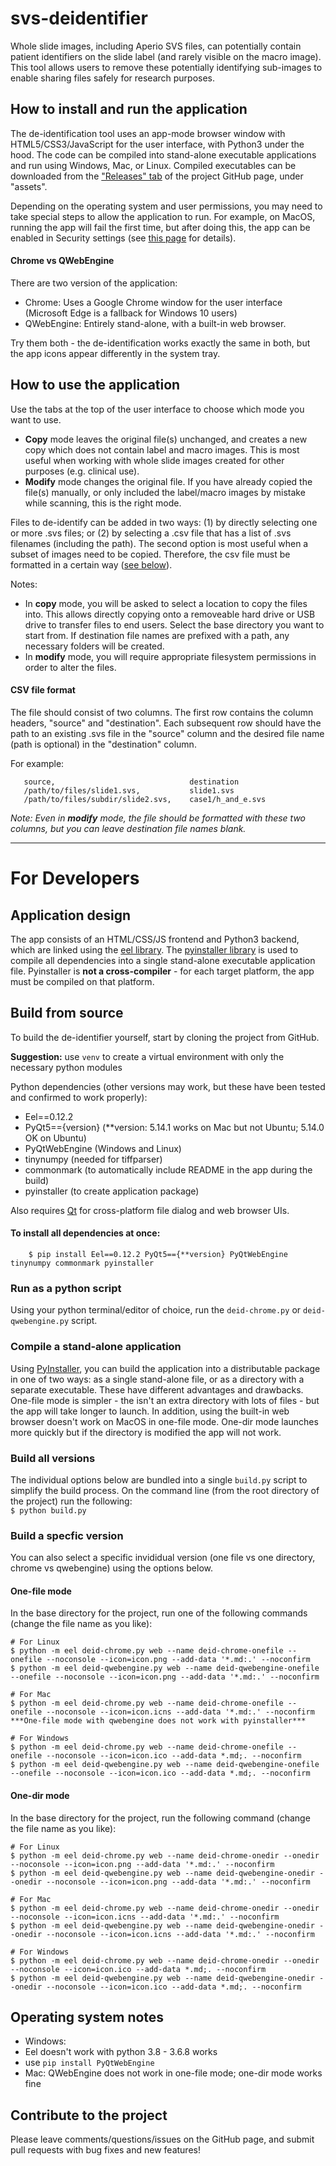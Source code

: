 # svs-deidentifier

Whole slide images, including Aperio SVS files, can potentially contain patient identifiers on the slide label (and rarely visible on the macro image). This tool allows users to remove these potentially identifying sub-images to enable sharing files safely for research purposes.

## How to install and run the application

The de-identification tool uses an app-mode browser window with HTML5/CSS3/JavaScript for the user interface, with Python3 under the hood. The code can be compiled into stand-alone executable applications and run using Windows, Mac, or Linux. Compiled executables can be downloaded from the ["Releases" tab](https://github.com/pearcetm/svs-deidentifier/releases) of the project GitHub page, under "assets".

Depending on the operating system and user permissions, you may need to take special steps to allow the application to run. For example, on MacOS, running the app will fail the first time, but after doing this, the app can be enabled in Security settings (see [this page](https://support.apple.com/en-us/HT202491) for details).

#### Chrome vs QWebEngine

There are two version of the application:
- Chrome: Uses a Google Chrome window for the user interface (Microsoft Edge is a fallback for Windows 10 users)
- QWebEngine: Entirely stand-alone, with a built-in web browser.

Try them both - the de-identification works exactly the same in both, but the app icons appear differently in the system tray.

## How to use the application

Use the tabs at the top of the user interface to choose which mode you want to use.

- **Copy** mode leaves the original file(s) unchanged, and creates a new copy which does not contain label and macro images. This is most useful when working with whole slide images created for other purposes (e.g. clinical use).
- **Modify** mode changes the original file. If you have already copied the file(s) manually, or only included the label/macro images by mistake while scanning, this is the right mode.

Files to de-identify can be added in two ways: (1) by directly selecting one or more .svs files; or (2) by selecting a .csv file that has a list of .svs filenames (including the path). The second option is most useful when a subset of images need to be copied. Therefore, the csv file must be formatted in a certain way ([see below](#CSV-file-format)).

Notes:
- In **copy** mode, you will be asked to select a location to copy the files into. This allows directly copying onto a removeable hard drive or USB drive to transfer files to end users. Select the base directory you want to start from. If destination file names are prefixed with a path, any necessary folders will be created.
- In **modify** mode, you will require appropriate filesystem permissions in order to alter the files.

#### <a name="CSV-file-format"></a>CSV file format

The file should consist of two columns. The first row contains the column headers, "source" and "destination".
 Each subsequent row should have the path to an existing .svs file in the "source" column and the desired file name (path is optional) in the "destination" column.

 For example:

 ```  
    source,                              destination  
    /path/to/files/slide1.svs,           slide1.svs  
    /path/to/files/subdir/slide2.svs,    case1/h_and_e.svs  
 ``` 
 *Note:  Even in **modify** mode, the file should be formatted with these two columns, but you can leave destination file names blank.*

---

# For Developers

## Application design
The app consists of an HTML/CSS/JS frontend and Python3 backend, which are linked using the [eel library](https://github.com/samuelhwilliams/Eel). The [pyinstaller library](https://github.com/pyinstaller/pyinstaller) is used to compile all dependencies into a single stand-alone executable application file. Pyinstaller is **not a cross-compiler** - for each target platform, the app must be compiled on that platform.

## Build from source

To build the de-identifier yourself, start by cloning the project from GitHub.

**Suggestion:** use `venv` to create a virtual environment with only the necessary python modules

 Python dependencies (other versions may work, but these have been tested and confirmed to work properly): 
 - Eel==0.12.2
 - PyQt5=={version} (**version: 5.14.1 works on Mac but not Ubuntu; 5.14.0 OK on Ubuntu)
 - PyQtWebEngine (Windows and Linux)
 - tinynumpy (needed for tiffparser)
 - commonmark (to automatically include README in the app during the build)
 - pyinstaller (to create application package)

Also requires [Qt](https://www.qt.io/) for cross-platform file dialog and web browser UIs.

#### To install all dependencies at once:
```
    $ pip install Eel==0.12.2 PyQt5=={**version} PyQtWebEngine tinynumpy commonmark pyinstaller
```

### Run as a python script
Using your python terminal/editor of choice, run the `deid-chrome.py` or `deid-qwebengine.py` script.

### Compile a stand-alone application
Using [PyInstaller](https://github.com/pyinstaller/pyinstaller), you can build the application into a distributable package in one of two ways: as a single stand-alone file, or as a directory with a separate executable. These have different advantages and drawbacks. One-file mode is simpler - the isn't an extra directory with lots of files - but the app will take longer to launch. In addition, using the built-in web browser doesn't work on MacOS in one-file mode. One-dir mode launches more quickly but if the directory is modified the app will not work. 

### Build all versions
The individual options below are bundled into a single `build.py` script to simplify the build process. On the command line (from the root directory of the project) run the following:  
`$ python build.py`

### Build a specfic version
You can also select a specific invididual version (one file vs one directory, chrome vs qwebengine) using the options below.

#### One-file mode
In the base directory for the project, run one of the following commands (change the file name as you like):
```
# For Linux
$ python -m eel deid-chrome.py web --name deid-chrome-onefile --onefile --noconsole --icon=icon.png --add-data '*.md:.' --noconfirm
$ python -m eel deid-qwebengine.py web --name deid-qwebengine-onefile --onefile --noconsole --icon=icon.png --add-data '*.md:.' --noconfirm

# For Mac
$ python -m eel deid-chrome.py web --name deid-chrome-onefile --onefile --noconsole --icon=icon.icns --add-data '*.md:.' --noconfirm
***One-file mode with qwebengine does not work with pyinstaller***

# For Windows
$ python -m eel deid-chrome.py web --name deid-chrome-onefile --onefile --noconsole --icon=icon.ico --add-data *.md;. --noconfirm
$ python -m eel deid-qwebengine.py web --name deid-qwebengine-onefile --onefile --noconsole --icon=icon.ico --add-data *.md;. --noconfirm

```

#### One-dir mode
In the base directory for the project, run the following command  (change the file name as you like):
```
# For Linux
$ python -m eel deid-chrome.py web --name deid-chrome-onedir --onedir --noconsole --icon=icon.png --add-data '*.md:.' --noconfirm
$ python -m eel deid-qwebengine.py web --name deid-qwebengine-onedir --onedir --noconsole --icon=icon.png --add-data '*.md:.' --noconfirm

# For Mac
$ python -m eel deid-chrome.py web --name deid-chrome-onedir --onedir --noconsole --icon=icon.icns --add-data '*.md:.' --noconfirm
$ python -m eel deid-qwebengine.py web --name deid-qwebengine-onedir --onedir --noconsole --icon=icon.icns --add-data '*.md:.' --noconfirm

# For Windows
$ python -m eel deid-chrome.py web --name deid-chrome-onedir --onedir --noconsole --icon=icon.ico --add-data *.md;. --noconfirm
$ python -m eel deid-qwebengine.py web --name deid-qwebengine-onedir --onedir --noconsole --icon=icon.ico --add-data *.md;. --noconfirm

```


## Operating system notes
- Windows:
 - Eel doesn't work with python 3.8 - 3.6.8 works
 - use `pip install PyQtWebEngine`
- Mac: QWebEngine does not work in one-file mode; one-dir mode works fine

## Contribute to the project
Please leave comments/questions/issues on the GitHub page, and submit pull requests with bug fixes and new features!




